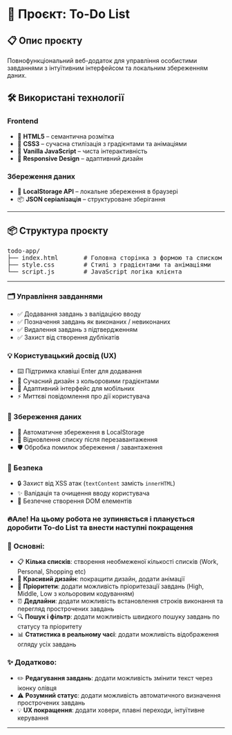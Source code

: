 # 🎯 Проєкт: To-Do List

## 📋 Опис проєкту
Повнофункціональний веб-додаток для управління особистими завданнями з інтуїтивним інтерфейсом та локальним збереженням даних.

## 🛠️ Використані технології

### Frontend

- 🧱 **HTML5** – семантична розмітка  
- 🎨 **CSS3** – сучасна стилізація з градієнтами та анімаціями  
- 🧠 **Vanilla JavaScript** – чиста інтерактивність  
- 📱 **Responsive Design** – адаптивний дизайн

### Збереження даних

- 💾 **LocalStorage API** – локальне збереження в браузері  
- 📦 **JSON серіалізація** – структуроване зберігання

---

## 📦 Структура проєкту

<pre>
todo-app/
├── index.html       # Головна сторінка з формою та списком
├── style.css        # Стилі з градієнтами та анімаціями
└── script.js        # JavaScript логіка клієнта
</pre>

---

### 🗂️ Управління завданнями

- ✅ Додавання завдань з валідацією вводу  
- ✅ Позначення завдань як виконаних / невиконаних  
- ✅ Видалення завдань з підтвердженням  
- ✅ Захист від створення дублікатів

### 💡 Користувацький досвід (UX)

- ⌨️ Підтримка клавіші Enter для додавання  
- 🎨 Сучасний дизайн з кольоровими градієнтами  
- 📱 Адаптивний інтерфейс для мобільних  
- ⚡ Миттєві повідомлення про дії користувача

### 💾 Збереження даних

- 💾 Автоматичне збереження в LocalStorage  
- 🔄 Відновлення списку після перезавантаження  
- 🛡️ Обробка помилок збереження / завантаження

### 🔐 Безпека

- 🔒 Захист від XSS атак (`textContent` замість `innerHTML`)  
- ✨ Валідація та очищення вводу користувача  
- 📝 Безпечне створення DOM елементів

### 🔥Але! На цьому робота не зупиняється і планується доробити To-do List та внести наступні покращення

### 🧩 Основні:
- 📋 **Кілька списків**: створення необмеженої кількості списків (Work, Personal, Shopping etc)
- 🎨 **Красивий дизайн**: покращити дизайн, додати анімації
- 🚦 **Пріоритети**: додати можливість пріоритезації завдань (High, Middle, Low з кольоровим кодуванням)
- ⏰ **Дедлайни**: додати можливість встановлення строків виконання та перегляд прострочених завдань
- 🔍 **Пошук і фільтр**: додати можливість швидкого пошуку завдань по статусу та пріоритету
- 📊 **Статистика в реальному часі**: додати можливість відображення огляду усіх завдань

### ✨ Додатково:
- ✏️ **Редагування завдань**: додати можливість змінити текст через іконку олівця
- ⚠️ **Розумний статус**: додати можливість автоматичного визначення прострочених завдань
- 💡 **UX покращення**: додати ховери, плавні переходи, інтуїтивне керування

---
